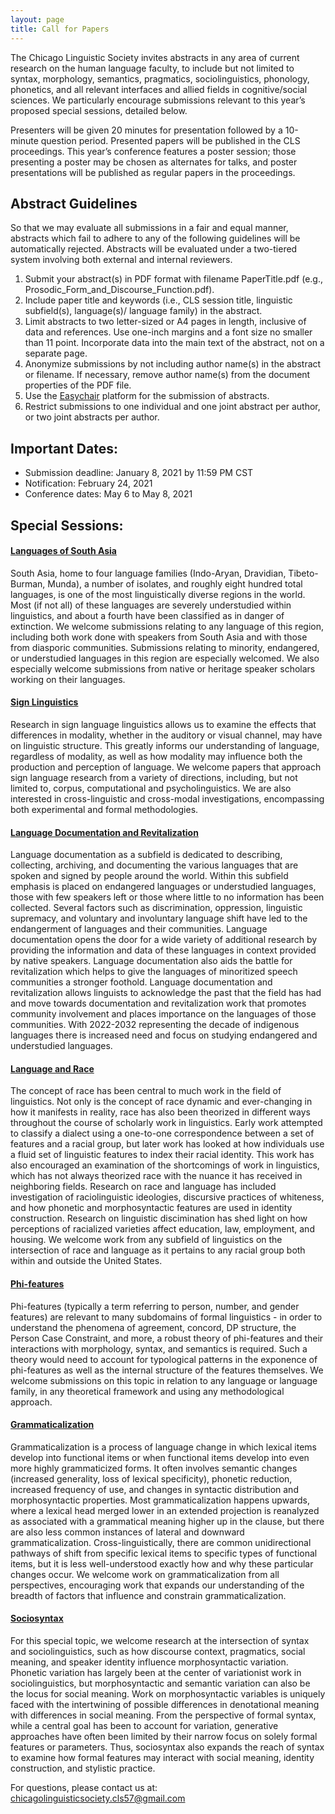 ```yaml
---
layout: page
title: Call for Papers
---
```


The Chicago Linguistic Society invites abstracts in any area of current research on the human language faculty, to include but not limited to syntax, morphology, semantics, pragmatics, sociolinguistics, phonology, phonetics, and all relevant interfaces and allied fields in cognitive/social sciences. We particularly encourage submissions relevant to this year’s proposed special sessions, detailed below.

Presenters will be given 20 minutes for presentation followed by a 10-minute question period. Presented papers will be published in the CLS proceedings. This year’s conference features a poster session; those presenting a poster may be chosen as alternates for talks, and poster presentations will be published as regular papers in the proceedings.

## Abstract Guidelines

So that we may evaluate all submissions in a fair and equal manner, abstracts which fail to adhere to any of the following guidelines will be automatically rejected. Abstracts will be evaluated under a two-tiered system involving both external and internal reviewers.

1. Submit your abstract(s) in PDF format with filename PaperTitle.pdf (e.g., Prosodic_Form_and_Discourse_Function.pdf).
2. Include paper title and keywords (i.e., CLS session title, linguistic subfield(s), language(s)/ language family) in the abstract.
3. Limit abstracts to two letter-sized or A4 pages in length, inclusive of data and references. Use one-inch margins and a font size no smaller than 11 point. Incorporate data into the main text of the abstract, not on a separate page.
4. Anonymize submissions by not including author name(s) in the abstract or filename. If necessary, remove author name(s) from the document properties of the PDF file.
5. Use the [Easychair](https://easychair.org/conferences/?conf=cls57) platform for the submission of abstracts.
6. Restrict submissions to one individual and one joint abstract per author, or two joint abstracts per author.

## Important Dates:

- Submission deadline: January 8, 2021 by 11:59 PM CST
- Notification: February 24, 2021
- Conference dates: May 6 to May 8, 2021

## Special Sessions:

#### <u>Languages of South Asia</u>

South Asia, home to four language families (Indo-Aryan, Dravidian, Tibeto-Burman, Munda), a number of isolates, and roughly eight hundred total languages, is one of the most linguistically diverse regions in the world. Most (if not all) of these languages are severely understudied within linguistics, and about a fourth have been classified as in danger of extinction. We welcome submissions relating to any language of this region, including both work done with speakers from South Asia and with those from diasporic communities. Submissions relating to minority, endangered, or understudied languages in this region are especially welcomed. We also especially welcome submissions from native or heritage speaker scholars working on their languages.

#### <u>Sign Linguistics</u>

Research in sign language linguistics allows us to examine the effects that differences in modality, whether in the auditory or visual channel, may have on linguistic structure. This greatly informs our understanding of language, regardless of modality, as well as how modality may influence both the production and perception of language. We welcome papers that approach sign language research from a variety of directions, including, but not limited to, corpus, computational and psycholinguistics. We are also interested in cross-linguistic and cross-modal investigations, encompassing both experimental and formal methodologies.

#### <u>Language Documentation and Revitalization</u>

Language documentation as a subfield is dedicated to describing, collecting, archiving, and documenting the various languages that are spoken and signed by people around the world. Within this subfield emphasis is placed on endangered languages or understudied languages, those with few speakers left or those where little to no information has been collected. Several factors such as discrimination, oppression, linguistic supremacy, and voluntary and involuntary language shift have led to the endangerment of languages and their communities. Language documentation opens the door for a wide variety of additional research by providing the information and data of these languages in context provided by native speakers. Language documentation also aids the battle for revitalization which helps to give the languages of minoritized speech communities a stronger foothold. Language documentation and revitalization allows linguists to acknowledge the past that the field has had and move towards documentation and revitalization work that promotes community involvement and places importance on the languages of those communities. With 2022-2032 representing the decade of indigenous languages there is increased need and focus on studying endangered and understudied languages.

#### <u>Language and Race</u>

The concept of race has been central to much work in the field of linguistics. Not only is the concept of race dynamic and ever-changing in how it manifests in reality, race has also been theorized in different ways throughout the course of scholarly work in linguistics. Early work attempted to classify a dialect using a one-to-one correspondence between a set of features and a racial group, but later work has looked at how individuals use a fluid set of linguistic features to index their racial identity. This work has also encouraged an examination of the shortcomings of work in linguistics, which has not always theorized race with the nuance it has received in neighboring fields. Research on race and language has included investigation of raciolinguistic ideologies, discursive practices of whiteness, and how phonetic and morphosyntactic features are used in identity construction. Research on linguistic discimination has shed light on how perceptions of racialized varieties affect education, law, employment, and housing. We welcome work from any subfield of linguistics on the intersection of race and language as it pertains to any racial group both within and outside the United States.

#### <u>Phi-features</u>

Phi-features (typically a term referring to person, number, and gender features) are relevant to many subdomains of formal linguistics - in order to understand the phenomena of agreement, concord, DP structure, the Person Case Constraint, and more, a robust theory of phi-features and their interactions with morphology, syntax, and semantics is required. Such a theory would need to account for typological patterns in the exponence of phi-features as well as the internal structure of the features themselves. We welcome submissions on this topic in relation to any language or language family, in any theoretical framework and using any methodological approach.

#### <u>Grammaticalization</u>

Grammaticalization is a process of language change in which lexical items develop into functional items or when functional items develop into even more highly grammaticized forms. It often involves semantic changes (increased generality, loss of lexical specificity), phonetic reduction, increased frequency of use, and changes in syntactic distribution and morphosyntactic properties. Most grammaticalization happens upwards, where a lexical head merged lower in an extended projection is reanalyzed as associated with a grammatical meaning higher up in the clause, but there are also less common instances of lateral and downward grammaticalization. Cross-linguistically, there are common unidirectional pathways of shift from specific lexical items to specific types of functional items, but it is less well-understood exactly how and why these particular changes occur. We welcome work on grammaticalization from all perspectives, encouraging work that expands our understanding of the breadth of factors that influence and constrain grammaticalization.

#### <u>Sociosyntax</u>

For this special topic, we welcome research at the intersection of syntax and sociolinguistics, such as how discourse context, pragmatics, social meaning, and speaker identity influence morphosyntactic variation. Phonetic variation has largely been at the center of variationist work in sociolinguistics, but morphosyntactic and semantic variation can also be the locus for social meaning. Work on morphosyntactic variables is uniquely faced with the intertwining of possible differences in denotational meaning with differences in social meaning. From the perspective of formal syntax, while a central goal has been to account for variation, generative approaches have often been limited by their narrow focus on solely formal features or parameters. Thus, sociosyntax also expands the reach of syntax to examine how formal features may interact with social meaning, identity construction, and stylistic practice.

For questions, please contact us at: <chicagolinguisticsociety.cls57@gmail.com>
